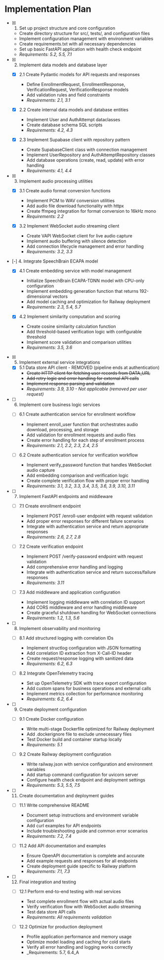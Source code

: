 # Implementation Plan

- [x] 1. Set up project structure and core configuration
  - Create directory structure for src/, tests/, and configuration files
  - Implement configuration management with environment variables
  - Create requirements.txt with all necessary dependencies
  - Set up basic FastAPI application with health check endpoint
  - _Requirements: 5.2, 5.5, 7.1_

- [x] 2. Implement data models and database layer
  - [x] 2.1 Create Pydantic models for API requests and responses
    - Define EnrollmentRequest, EnrollmentResponse, VerificationRequest, VerificationResponse models
    - Add validation rules and field constraints
    - _Requirements: 2.1, 3.1_
  
  - [x] 2.2 Create internal data models and database entities
    - Implement User and AuthAttempt dataclasses
    - Create database schema SQL scripts
    - _Requirements: 4.2, 4.3_
  
  - [x] 2.3 Implement Supabase client with repository pattern
    - Create SupabaseClient class with connection management
    - Implement UserRepository and AuthAttemptRepository classes
    - Add database operations (create, read, update) with error handling
    - _Requirements: 4.1, 4.4_

- [x] 3. Implement audio processing utilities
  - [x] 3.1 Create audio format conversion functions
    - Implement PCM to WAV conversion utilities
    - Add audio file download functionality with httpx
    - Create ffmpeg integration for format conversion to 16kHz mono
    - _Requirements: 2.2_
  
  - [x] 3.2 Implement WebSocket audio streaming client
    - Create VAPI WebSocket client for live audio capture
    - Implement audio buffering with silence detection
    - Add connection lifecycle management and error handling
    - _Requirements: 3.2, 3.3_

- [-] 4. Integrate SpeechBrain ECAPA model
  - [x] 4.1 Create embedding service with model management
    - Initialize SpeechBrain ECAPA-TDNN model with CPU-only configuration
    - Implement embedding generation function that returns 192-dimensional vectors
    - Add model caching and optimization for Railway deployment
    - _Requirements: 2.3, 5.4, 5.7_
  
  - [x] 4.2 Implement similarity computation and scoring
    - Create cosine similarity calculation function
    - Add threshold-based verification logic with configurable threshold
    - Implement score validation and comparison utilities
    - _Requirements: 3.5, 3.6_

- [x] 5. Implement external service integrations
  - [x] 5.1 Data store API client - REMOVED (pipeline ends at authentication)
    - ~~Create HTTP client for fetching user records from DATA_URL~~
    - ~~Add retry logic and error handling for external API calls~~
    - ~~Implement response parsing and validation~~
    - _Requirements: 3.9, 3.10 - Not applicable (removed per user request)_

- [ ] 6. Implement core business logic services
  - [ ] 6.1 Create authentication service for enrollment workflow
    - Implement enroll_user function that orchestrates audio download, processing, and storage
    - Add validation for enrollment requests and audio files
    - Create error handling for each step of enrollment process
    - _Requirements: 2.1, 2.2, 2.3, 2.4, 2.5_
  
  - [ ] 6.2 Create authentication service for verification workflow
    - Implement verify_password function that handles WebSocket audio capture
    - Add embedding comparison and verification logic
    - Create complete verification flow with proper error handling
    - _Requirements: 3.1, 3.2, 3.3, 3.4, 3.5, 3.6, 3.9, 3.10, 3.11_

- [ ] 7. Implement FastAPI endpoints and middleware
  - [ ] 7.1 Create enrollment endpoint
    - Implement POST /enroll-user endpoint with request validation
    - Add proper error responses for different failure scenarios
    - Integrate with authentication service and return appropriate responses
    - _Requirements: 2.6, 2.7, 2.8_
  
  - [ ] 7.2 Create verification endpoint
    - Implement POST /verify-password endpoint with request validation
    - Add comprehensive error handling and logging
    - Integrate with authentication service and return success/failure responses
    - _Requirements: 3.11_
  
  - [ ] 7.3 Add middleware and application configuration
    - Implement logging middleware with correlation ID support
    - Add CORS middleware and error handling middleware
    - Create graceful shutdown handling for WebSocket connections
    - _Requirements: 1.2, 1.3, 5.6_

- [ ] 8. Implement observability and monitoring
  - [ ] 8.1 Add structured logging with correlation IDs
    - Implement structlog configuration with JSON formatting
    - Add correlation ID extraction from X-Call-ID header
    - Create request/response logging with sanitized data
    - _Requirements: 6.2, 6.3_
  
  - [ ] 8.2 Integrate OpenTelemetry tracing
    - Set up OpenTelemetry SDK with trace export configuration
    - Add custom spans for business operations and external calls
    - Implement metrics collection for performance monitoring
    - _Requirements: 6.2, 6.4_

- [ ] 9. Create deployment configuration
  - [ ] 9.1 Create Docker configuration
    - Write multi-stage Dockerfile optimized for Railway deployment
    - Add .dockerignore file to exclude unnecessary files
    - Test Docker build and container startup locally
    - _Requirements: 5.1_
  
  - [ ] 9.2 Create Railway deployment configuration
    - Write railway.json with service configuration and environment variables
    - Add startup command configuration for uvicorn server
    - Configure health check endpoint and deployment settings
    - _Requirements: 5.3, 5.5, 7.5_



- [ ] 11. Create documentation and deployment guides
  - [ ] 11.1 Write comprehensive README
    - Document setup instructions and environment variable configuration
    - Add curl examples for API endpoints
    - Include troubleshooting guide and common error scenarios
    - _Requirements: 7.2, 7.4_
  
  - [ ] 11.2 Add API documentation and examples
    - Ensure OpenAPI documentation is complete and accurate
    - Add example requests and responses for all endpoints
    - Create deployment guide specific to Railway platform
    - _Requirements: 7.1, 7.3_

- [ ] 12. Final integration and testing
  - [ ] 12.1 Perform end-to-end testing with real services
    - Test complete enrollment flow with actual audio files
    - Verify verification flow with WebSocket audio streaming
    - Test data store API calls
    - _Requirements: All requirements validation_
  
  - [ ] 12.2 Optimize for production deployment
    - Profile application performance and memory usage
    - Optimize model loading and caching for cold starts
    - Verify all error handling and logging works correctly
    - _Requirements: 5.7, 6.4_A